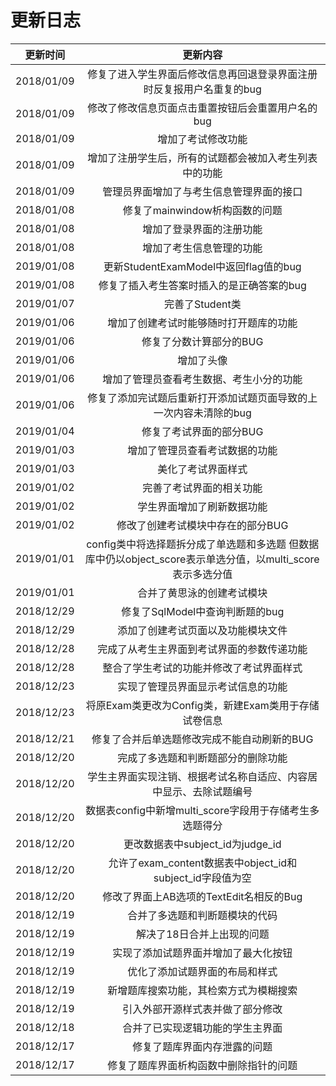 ﻿# <font face="黑体">**更新日志**</font>
更新时间|更新内容|
---|:--:|
2018/01/09|修复了进入学生界面后修改信息再回退登录界面注册时反复报用户名重复的bug
2018/01/09|修改了修改信息页面点击重置按钮后会重置用户名的bug
2018/01/09|增加了考试修改功能
2018/01/09|增加了注册学生后，所有的试题都会被加入考生列表中的功能
2018/01/09|管理员界面增加了与考生信息管理界面的接口
2018/01/08|修复了mainwindow析构函数的问题
2018/01/08|增加了登录界面的注册功能
2018/01/08|增加了考生信息管理的功能
2019/01/08|更新StudentExamModel中返回flag值的bug
2019/01/08|修复了插入考生答案时插入的是正确答案的bug
2019/01/07|完善了Student类
2019/01/06|增加了创建考试时能够随时打开题库的功能
2019/01/06|修复了分数计算部分的BUG
2019/01/06|增加了头像
2019/01/06|增加了管理员查看考生数据、考生小分的功能
2019/01/06|修复了添加完试题后重新打开添加试题页面导致的上一次内容未清除的bug
2019/01/04|修复了考试界面的部分BUG
2019/01/03|增加了管理员查看考试数据的功能
2019/01/03|美化了考试界面样式
2019/01/02|完善了考试界面的相关功能
2019/01/02|学生界面增加了刷新数据功能
2019/01/02|修改了创建考试模块中存在的部分BUG
2019/01/01|config类中将选择题拆分成了单选题和多选题 但数据库中仍以object_score表示单选分值，以multi_score表示多选分值
2019/01/01|合并了黄思泳的创建考试模块
2018/12/29|修复了SqlModel中查询判断题的bug
2018/12/29|添加了创建考试页面以及功能模块文件
2018/12/28|完成了从考生主界面到考试界面的参数传递功能
2018/12/28|整合了学生考试的功能并修改了考试界面样式
2018/12/23|实现了管理员界面显示考试信息的功能
2018/12/23|将原Exam类更改为Config类，新建Exam类用于存储试卷信息
2018/12/21|修复了合并后单选题修改完成不能自动刷新的BUG
2018/12/20|完成了多选题和判断题部分的删除功能
2018/12/20|学生主界面实现注销、根据考试名称自适应、内容居中显示、去除试题编号
2018/12/20|数据表config中新增multi_score字段用于存储考生多选题得分
2018/12/20|更改数据表中subject_id为judge_id
2018/12/20|允许了exam_content数据表中object_id和subject_id字段值为空
2018/12/20|修改了界面上AB选项的TextEdit名相反的Bug
2018/12/19|合并了多选题和判断题模块的代码
2018/12/19|解决了18日合并上出现的问题
2018/12/19|实现了添加试题界面并增加了最大化按钮
2018/12/19|优化了添加试题界面的布局和样式
2018/12/19|新增题库搜索功能，其检索方式为模糊搜索
2018/12/19|引入外部开源样式表并做了部分修改
2018/12/18|合并了已实现逻辑功能的学生主界面
2018/12/17|修复了题库界面内存泄露的问题
2018/12/17|修复了题库界面析构函数中删除指针的问题